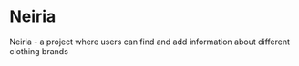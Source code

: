 # Neiria
Neiria - a project where users can find and add information about different clothing brands
